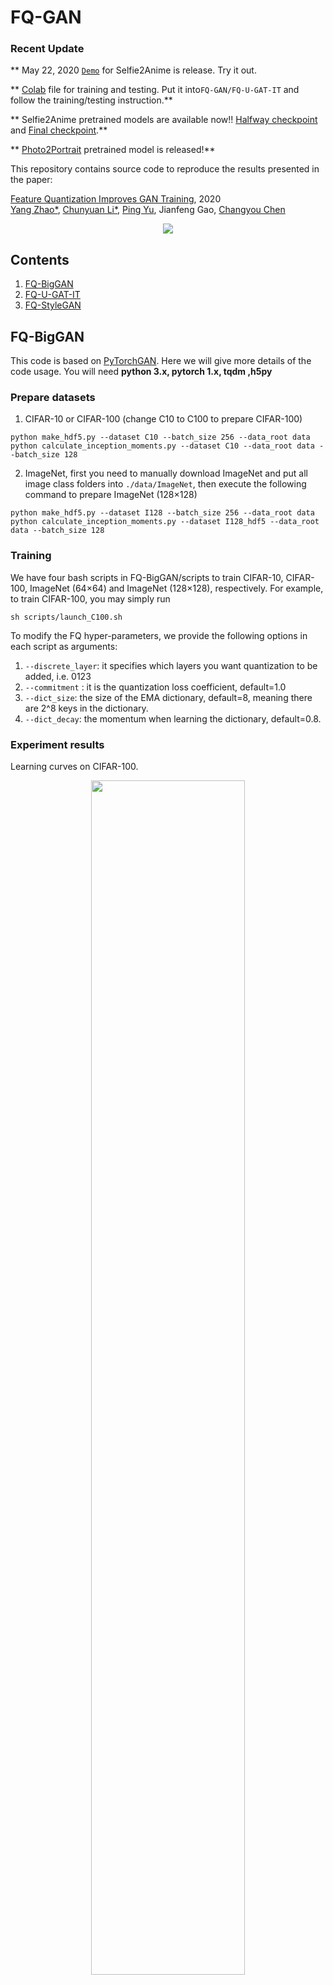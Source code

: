 # FQ-GAN

### Recent Update  

** May 22, 2020  [`Demo`](http://40.71.23.172:8888/) for Selfie2Anime is release. Try it out.

** [Colab](https://colab.research.google.com/drive/1XdhEBen8vBlqIE-XPuu8j7FHYMs-x83z?usp=sharing) file for training and testing. Put it into```FQ-GAN/FQ-U-GAT-IT``` and follow the training/testing instruction.**

** Selfie2Anime pretrained models are available now!! [Halfway checkpoint](https://drive.google.com/drive/folders/1okZAuNYSZvhXtOuHXJOkcMQW4aIWar_M?usp=sharing) and [Final checkpoint](https://drive.google.com/drive/folders/1UIcC6OLa7aEXQjKI8CU3ZfTT3PpuhXGW?usp=sharing).**

** [Photo2Portrait](https://drive.google.com/drive/folders/1hE8p0CcsQOvOtbVzoBql0wsdtsMgFvEZ?usp=sharing) pretrained model is released!**

This repository contains source code to reproduce the results presented in the paper:

[Feature Quantization Improves GAN Training](https://arxiv.org/abs/2004.02088), 2020
<br>
 [Yang Zhao*](https://sites.google.com/view/zhao-yang/),
 [Chunyuan Li*](http://chunyuan.li/),
 [Ping Yu](http://irisyu.me/),
 Jianfeng Gao,
 [Changyou Chen](https://cse.buffalo.edu/~changyou/)
 

<p align="center">
  <img width="%80" height="%80" src=images/architecture.png>
</p>



## Contents

1. [FQ-BigGAN](#FQ-BigGAN)
2. [FQ-U-GAT-IT](#FQ-U-GAT-IT)
3. [FQ-StyleGAN](#FQ-StyleGAN)



##  FQ-BigGAN

This code is based on [PyTorchGAN](https://github.com/ajbrock/BigGAN-PyTorch). Here we will give more details of the code usage. You will need **python 3.x, pytorch 1.x, tqdm ,h5py**

### Prepare datasets
1. CIFAR-10 or CIFAR-100 (change C10 to C100 to prepare CIFAR-100)
```
python make_hdf5.py --dataset C10 --batch_size 256 --data_root data
python calculate_inception_moments.py --dataset C10 --data_root data --batch_size 128
```
2. ImageNet, first you need to manually download ImageNet and put all image class folders into `./data/ImageNet`, then execute the following command to prepare ImageNet (128&times;128)

```
python make_hdf5.py --dataset I128 --batch_size 256 --data_root data
python calculate_inception_moments.py --dataset I128_hdf5 --data_root data --batch_size 128
```

### Training 
We have four bash scripts in  FQ-BigGAN/scripts to train CIFAR-10, CIFAR-100, ImageNet (64&times;64) and ImageNet (128&times;128), respectively. For example, to train CIFAR-100, you may simply run

```
sh scripts/launch_C100.sh
```

To modify the FQ hyper-parameters, we provide the following options in each script as arguments:

1. `--discrete_layer`: it specifies which layers you want quantization to be added, i.e. 0123 
2. `--commitment` : it is the quantization loss coefficient, default=1.0
3. `--dict_size`:  the size of the EMA dictionary, default=8, meaning there are 2^8 keys in the dictionary.
4. `--dict_decay`:  the momentum when learning the dictionary, default=0.8.

### Experiment results
Learning curves on CIFAR-100.
<p align="center">
  <img width="70%" height="70%" src=images/cifar100.png>
</p>

FID score comparison with BigGAN on ImageNet

<center>
	
| Model     | 64&times;64  | 128&times;128|
|:--------:|:-------:|:-------------:|
| BigGAN    |10.55   |  14.88 | 
| FQ-BigGAN | 9.67   |  13.77  |
	
</center>

<!--

Generated sample comparison on ImageNet (64x64)
| BigGAN | FQ-BigGAN |
:-------------------------:|:-------------------------:|
![](images/bird.jpg) | ![](images/bird_quant.jpg)
![](images/insects.jpg) | ![](images/insects_quant.jpg)

-->

## FQ-U-GAT-IT

This experiment is based on the official codebase [U-GAT-IT](https://github.com/taki0112/UGATIT). Here we plan to give more details of the dataset preparation and code usage. You will need **python 3.6.x, tensorflow-gpu-1.14.0, opencv-python, tensorboardX**

<p align="center">
  <img width="%100" height="%100" src=images/i2i_samples.png>
</p>

### Prepare datasets
We use selfie2anime, cat2dog, horse2zebra, photo2portrait, vangogh2photo.

1. selfie2anime: go to  [U-GAT-IT](https://github.com/taki0112/UGATIT) to download the dataset and unzip it to `./dataset`.
2. cat2dog and photo2portrait: here we provide a bash script adapted from [DRIT](https://github.com/HsinYingLee/DRIT) to download the two datasets.
```
cd FQ-U-GAT-IT/dataset && sh download_dataset_1.sh [cat2dog, portrait]
```
3. horse2zebra and vangogh2photo: here we provide a bash script adapted from [CycleGAN](https://github.com/junyanz/CycleGAN) to download the two datasets.
```
cd FQ-U-GAT-IT && bash download_dataset_2.sh [horse2zebra, vangogh2photo]
```

### Training
```
python main.py --phase train --dataset [type=str, selfie2anime/portrait/cat2dog/horse2zebra/vangogh2photo] --quant [type=bool, True/False] --commitment_cost [type=float, default=2.0] --quantization_layer [type=str, i.e. 123] --decay [type=float, default=0.85]
```
By  default, the training procedure will output checkpoints and intermediate translations from (testA, testB) to `checkpoints (checkpoints_quant)` and `results (results_quant)` respectively.

### Testing
```
python main.py --phase test --test_train False --dataset [type=str, selfie2anime/portrait/cat2dog/horse2zebra/vangogh2photo] --quant [type=bool, True/False] --commitment_cost [type=float, default=2.0] --quantization_layer [type=str, i.e. 123] --decay [type=float, default=0.85]
```
If the model is freshly loaded from what I have shared, remember to put them into
```checkpoint_quant/UGATIT_q_selfie2anime_lsgan_4resblock_6dis_1_1_10_10_1000_sn_smoothing_123_2.0_0.85```
by default and modify the file ```checkpoint``` accordingly. This structure is inherited from the official U-GAT-IT. Please feel free to modify it for convinience.

### Usage
```
├── FQ-GAN
   └── FQ-U-GAT-IT
       ├── dataset
           ├── selfie2anime
           ├── portrait
	   ├── vangogh2photo
	   ├── horse2zebra
           └── cat2dog
       ├── checkpoint_quant
           ├── UGATIT_q_selfie2anime_lsgan_4resblock_6dis_1_1_10_10_1000_sn_smoothing_123_2.0_0.85
	       ├── checkpoint
	       ├── UGATIT.model-480000.data-00000-of-00001
	       ├── UGATIT.model-480000.index
	       ├── UGATIT.model-480000.meta
           ├── UGATIT_q_portrait_lsgan_4resblock_6dis_1_1_10_10_1000_sn_smoothing_123_2.0_0.85
           └── ...
```
If you choose the halfway pretrained model, contents in ```checkpoint``` should be
```
model_checkpoint_path: "UGATIT.model-480000"
all_model_checkpoint_paths: "UGATIT.model-480000"

```
## FQ-StyleGAN

This experiment is based on the official codebase [StyleGAN2](https://github.com/NVlabs/stylegan2). The original [Flicker-Faces](https://arxiv.org/abs/1812.04948) dataset includes multi-resolution data.
You will need **python 3.6.x, tensorflow-gpu 1.14.0, numpy**

### Prepare datasets
To obtain the FFHQ dataset, please refer to [FFHQ repository](https://github.com/NVlabs/ffhq-dataset) and download the tfrecords dataset [FFHQ-tfrecords](https://drive.google.com/drive/folders/1LTBpJ0W_WLjqza3zdayligS8Dh1V1gA6) into `datasets/ffhq`.

### Training
```
python run_training.py --num-gpus=8 --data-dir=datasets --config=config-e --dataset=ffhq --mirror-augment=true --total-kimg 25000 --gamma=100 --D_type=1 --discrete_layer [type=string, default=45] --commitment_cost [type=float, default=0.25] --decay [type=float, default=0.8]
```

<center>
	
| Model     | 32&times;32| 64&times;64  | 128&times;128| 1024&times;1024|
|:--------:|:-------:|:-------------:|:-------:|:-------------:|
| StyleGAN    |3.28 | 4.82 | 6.33  | 5.24
| FQ-StyleGAN |3.01 | 4.36 | 5.98  | 4.89
	
</center>

## Acknowledgements
We thank official open-source implementations of [BigGAN](https://arxiv.org/abs/1809.11096), [StyleGAN](https://arxiv.org/abs/1812.04948), [StyleGAN2](https://arxiv.org/abs/1912.04958) and [U-GAT-IT](https://arxiv.org/abs/1907.10830). 
